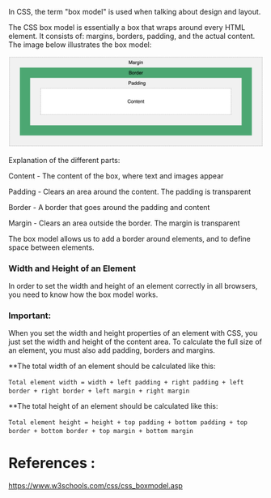 In CSS, the term "box model" is used when talking about design and layout.

The CSS box model is essentially a box that wraps around every HTML element. It consists of: margins, borders, padding, and the actual content. The image below illustrates the box model:

!["Box Model"](images/dom-element.png?raw=true)

Explanation of the different parts:

Content - The content of the box, where text and images appear

Padding - Clears an area around the content. The padding is transparent

Border - A border that goes around the padding and content

Margin - Clears an area outside the border. The margin is transparent

The box model allows us to add a border around elements, and to define space between elements.

### Width and Height of an Element
In order to set the width and height of an element correctly in all browsers, you need to know how the box model works.

### Important: 
When you set the width and height properties of an element with CSS, you just set the width and height of the content area. To calculate the full size of an element, you must also add padding, borders and margins.

**The total width of an element should be calculated like this:

`Total element width = width + left padding + right padding + left border + right border + left margin + right margin`

**The total height of an element should be calculated like this:

`Total element height = height + top padding + bottom padding + top border + bottom border + top margin + bottom margin`

# References :
https://www.w3schools.com/css/css_boxmodel.asp

